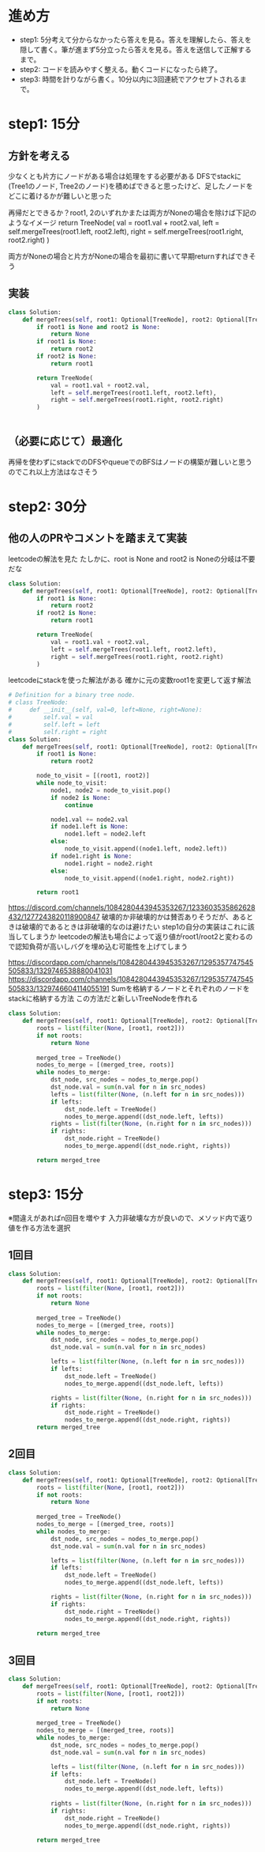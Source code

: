 # 進め方
- step1: 5分考えて分からなかったら答えを見る。答えを理解したら、答えを隠して書く。筆が進まず5分立ったら答えを見る。答えを送信して正解するまで。
- step2: コードを読みやすく整える。動くコードになったら終了。
- step3: 時間を計りながら書く。10分以内に3回連続でアクセプトされるまで。

# step1: 15分
## 方針を考える
少なくとも片方にノードがある場合は処理をする必要がある
DFSでstackに(Tree1のノード, Tree2のノード)を積めばできると思ったけど、足したノードをどこに着けるかが難しいと思った

再帰だとできるか？root1, 2のいずれかまたは両方がNoneの場合を除けば下記のようなイメージ
return TreeNode(
    val = root1.val + root2.val,
    left = self.mergeTrees(root1.left, root2.left),
    right = self.mergeTrees(root1.right, root2.right)
)

両方がNoneの場合と片方がNoneの場合を最初に書いて早期returnすればできそう

## 実装
```python
class Solution:
    def mergeTrees(self, root1: Optional[TreeNode], root2: Optional[TreeNode]) -> Optional[TreeNode]:
        if root1 is None and root2 is None:
            return None
        if root1 is None:
            return root2
        if root2 is None:
            return root1

        return TreeNode(
            val = root1.val + root2.val,
            left = self.mergeTrees(root1.left, root2.left),
            right = self.mergeTrees(root1.right, root2.right)
        )
        
```

## （必要に応じて）最適化
再帰を使わずにstackでのDFSやqueueでのBFSはノードの構築が難しいと思うのでこれ以上方法はなさそう

# step2: 30分
## 他の人のPRやコメントを踏まえて実装
leetcodeの解法を見た
たしかに、root is None and root2 is Noneの分岐は不要だな

```python
class Solution:
    def mergeTrees(self, root1: Optional[TreeNode], root2: Optional[TreeNode]) -> Optional[TreeNode]:
        if root1 is None:
            return root2
        if root2 is None:
            return root1

        return TreeNode(
            val = root1.val + root2.val,
            left = self.mergeTrees(root1.left, root2.left),
            right = self.mergeTrees(root1.right, root2.right)
        )
```

leetcodeにstackを使った解法がある
確かに元の変数root1を変更して返す解法

```python
# Definition for a binary tree node.
# class TreeNode:
#     def __init__(self, val=0, left=None, right=None):
#         self.val = val
#         self.left = left
#         self.right = right
class Solution:
    def mergeTrees(self, root1: Optional[TreeNode], root2: Optional[TreeNode]) -> Optional[TreeNode]:
        if root1 is None:
            return root2

        node_to_visit = [(root1, root2)]
        while node_to_visit:
            node1, node2 = node_to_visit.pop()
            if node2 is None:
                continue

            node1.val += node2.val
            if node1.left is None:
                node1.left = node2.left
            else:
                node_to_visit.append((node1.left, node2.left))
            if node1.right is None:
                node1.right = node2.right
            else:
                node_to_visit.append((node1.right, node2.right))

        return root1 
```

https://discord.com/channels/1084280443945353267/1233603535862628432/1277243820118900847
破壊的か非破壊的かは賛否ありそうだが、あるときは破壊的であるときは非破壊的なのは避けたい
step1の自分の実装はこれに該当してしまうか
leetcodeの解法も場合によって返り値がroot1/root2と変わるので認知負荷が高いしバグを埋め込む可能性を上げてしまう

https://discordapp.com/channels/1084280443945353267/1295357747545505833/1329746538880041031
https://discordapp.com/channels/1084280443945353267/1295357747545505833/1329746604114055191
Sumを格納するノードとそれぞれのノードをstackに格納する方法
この方法だと新しいTreeNodeを作れる

```python
class Solution:
    def mergeTrees(self, root1: Optional[TreeNode], root2: Optional[TreeNode]) -> Optional[TreeNode]:
        roots = list(filter(None, [root1, root2]))
        if not roots:
            return None
        
        merged_tree = TreeNode()
        nodes_to_merge = [(merged_tree, roots)]
        while nodes_to_merge:
            dst_node, src_nodes = nodes_to_merge.pop()
            dst_node.val = sum(n.val for n in src_nodes)
            lefts = list(filter(None, (n.left for n in src_nodes)))
            if lefts:
                dst_node.left = TreeNode()
                nodes_to_merge.append((dst_node.left, lefts))
            rights = list(filter(None, (n.right for n in src_nodes)))
            if rights:
                dst_node.right = TreeNode()
                nodes_to_merge.append((dst_node.right, rights))

        return merged_tree
```

# step3: 15分
※間違えがあればn回目を増やす
入力非破壊な方が良いので、メソッド内で返り値を作る方法を選択

## 1回目
```python
class Solution:
    def mergeTrees(self, root1: Optional[TreeNode], root2: Optional[TreeNode]) -> Optional[TreeNode]:
        roots = list(filter(None, [root1, root2]))
        if not roots:
            return None
        
        merged_tree = TreeNode()
        nodes_to_merge = [(merged_tree, roots)]
        while nodes_to_merge:
            dst_node, src_nodes = nodes_to_merge.pop()
            dst_node.val = sum(n.val for n in src_nodes)

            lefts = list(filter(None, (n.left for n in src_nodes)))
            if lefts:
                dst_node.left = TreeNode()
                nodes_to_merge.append((dst_node.left, lefts))

            rights = list(filter(None, (n.right for n in src_nodes)))
            if rights:
                dst_node.right = TreeNode()
                nodes_to_merge.append((dst_node.right, rights))
        return merged_tree
```

## 2回目
```python
class Solution:
    def mergeTrees(self, root1: Optional[TreeNode], root2: Optional[TreeNode]) -> Optional[TreeNode]:
        roots = list(filter(None, [root1, root2]))
        if not roots:
            return None
        
        merged_tree = TreeNode()
        nodes_to_merge = [(merged_tree, roots)]
        while nodes_to_merge:
            dst_node, src_nodes = nodes_to_merge.pop()
            dst_node.val = sum(n.val for n in src_nodes)

            lefts = list(filter(None, (n.left for n in src_nodes)))
            if lefts:
                dst_node.left = TreeNode()
                nodes_to_merge.append((dst_node.left, lefts))

            rights = list(filter(None, (n.right for n in src_nodes)))
            if rights:
                dst_node.right = TreeNode()
                nodes_to_merge.append((dst_node.right, rights))
        
        return merged_tree
```

## 3回目
```python
class Solution:
    def mergeTrees(self, root1: Optional[TreeNode], root2: Optional[TreeNode]) -> Optional[TreeNode]:
        roots = list(filter(None, [root1, root2]))
        if not roots:
            return None
        
        merged_tree = TreeNode()
        nodes_to_merge = [(merged_tree, roots)]
        while nodes_to_merge:
            dst_node, src_nodes = nodes_to_merge.pop()
            dst_node.val = sum(n.val for n in src_nodes)

            lefts = list(filter(None, (n.left for n in src_nodes)))
            if lefts:
                dst_node.left = TreeNode()
                nodes_to_merge.append((dst_node.left, lefts))
            
            rights = list(filter(None, (n.right for n in src_nodes)))
            if rights:
                dst_node.right = TreeNode()
                nodes_to_merge.append((dst_node.right, rights))

        return merged_tree
```